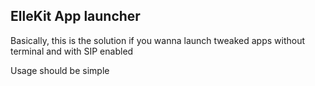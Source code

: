 ##  ElleKit App launcher

Basically, this is the solution if you wanna launch tweaked apps without terminal and with SIP enabled

Usage should be simple
